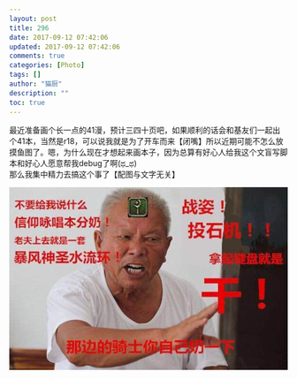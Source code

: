 ```yaml
---
layout: post
title: 296
date: 2017-09-12 07:42:06
updated: 2017-09-12 07:42:06
comments: true
categories: [Photo]
tags: []
author: "猫厨"
description: ""
toc: true
---
```


<p>最近准备画个长一点的41漫，预计三四十页吧，如果顺利的话会和基友们一起出个41本，当然是r18，可以说我就是为了开车而来【闭嘴】所以近期可能不怎么放摸鱼图了。嗯，为什么现在才想起来画本子，因为总算有好心人给我这个文盲写脚本和好心人愿意帮我debug了啊(ಥ_ಥ)<br />那么我集中精力去搞这个事了【配图与文字无关】</p>

![](https://raw.githubusercontent.com/alicewish/meowchain247/master/img_cVZNdzJtQk9JV2NQZGlodlFzZ3Nxd2RycW40RnBCbVBFYi9XbC9ZeGpVaCtUend1aW9lRHZBPT0.jpg)